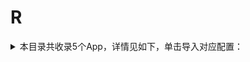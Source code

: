 # R
<details>
<summary>
本目录共收录5个App，详情见如下，单击导入对应配置：
</summary>

- [reddit](surge:///install-module?url=https%3A%2F%2Fraw.githubusercontent.com%2FzirawellRule%2FSurge%2FAdblock%2FApp%2FR%2Freddit%2Freddit.sgmodule)
- [人人视频](surge:///install-module?url=https%3A%2F%2Fraw.githubusercontent.com%2FzirawellRule%2FSurge%2FAdblock%2FApp%2FR%2F%E4%BA%BA%E4%BA%BA%E8%A7%86%E9%A2%91%2Frrtv.sgmodule)
- [人民日报](surge:///install-module?url=https%3A%2F%2Fraw.githubusercontent.com%2FzirawellRule%2FSurge%2FAdblock%2FApp%2FR%2F%E4%BA%BA%E6%B0%91%E6%97%A5%E6%8A%A5%2Fpeopleapp.sgmodule)
- [日淘任意门](surge:///install-module?url=https%3A%2F%2Fraw.githubusercontent.com%2FzirawellRule%2FSurge%2FAdblock%2FApp%2FR%2F%E6%97%A5%E6%B7%98%E4%BB%BB%E6%84%8F%E9%97%A8%2Fmeruki.sgmodule)
- [瑞幸咖啡](surge:///install-module?url=https%3A%2F%2Fraw.githubusercontent.com%2FzirawellRule%2FSurge%2FAdblock%2FApp%2FR%2F%E7%91%9E%E5%B9%B8%E5%92%96%E5%95%A1%2Flkcoffee.sgmodule)

</details>